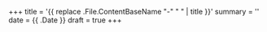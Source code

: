 +++
title = '{{ replace .File.ContentBaseName "-" " " | title }}'
summary = ''
date = {{ .Date }}
draft = true
+++
